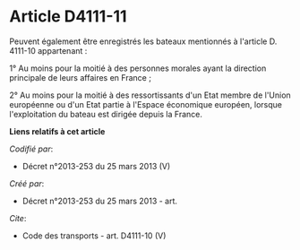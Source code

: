 # Article D4111-11

Peuvent également être enregistrés les bateaux mentionnés à l'article D. 4111-10 appartenant : 

1° Au moins pour la moitié à des personnes morales ayant la direction principale de leurs affaires en France ; 

2° Au moins pour la moitié à des ressortissants d'un Etat membre de l'Union européenne ou d'un Etat partie à l'Espace
économique européen, lorsque l'exploitation du bateau est dirigée depuis la France.

**Liens relatifs à cet article**

_Codifié par_:

  - Décret n°2013-253 du 25 mars 2013 (V)

_Créé par_:

  - Décret n°2013-253 du 25 mars 2013 - art.

_Cite_:

  - Code des transports - art. D4111-10 (V)
